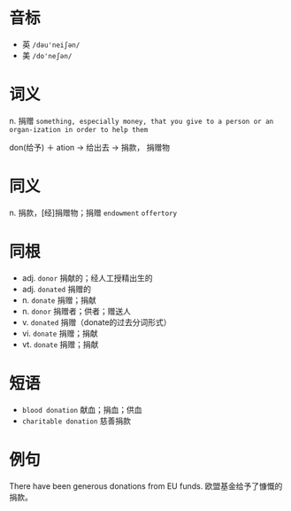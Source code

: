 # 音标

- 英 `/dəu'neiʃən/`
- 美 `/do'neʃən/`

# 词义

n. 捐赠
`something, especially money, that you give to a person or an organ-ization in order to help them`



don(给予) ＋ ation → 给出去 → 捐款， 捐赠物

# 同义

n. 捐款，[经]捐赠物；捐赠
`endowment` `offertory`

# 同根

- adj. `donor` 捐献的；经人工授精出生的
- adj. `donated` 捐赠的
- n. `donate` 捐赠；捐献
- n. `donor` 捐赠者；供者；赠送人
- v. `donated` 捐赠（donate的过去分词形式）
- vi. `donate` 捐赠；捐献
- vt. `donate` 捐赠；捐献

# 短语

- `blood donation` 献血；捐血；供血
- `charitable donation` 慈善捐款

# 例句

There have been generous donations from EU funds.
欧盟基金给予了慷慨的捐款。


